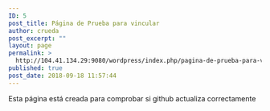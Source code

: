 ```yaml
---
ID: 5
post_title: Página de Prueba para vincular
author: crueda
post_excerpt: ""
layout: page
permalink: >
  http://104.41.134.29:9080/wordpress/index.php/pagina-de-prueba-para-vincular/
published: true
post_date: 2018-09-18 11:57:44
---
```

Esta página está creada para comprobar si github actualiza correctamente